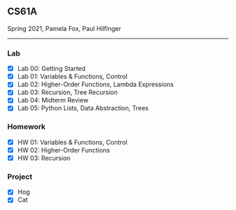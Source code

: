## CS61A 

Spring 2021, Pamela Fox, Paul Hilfinger 

---
### Lab
- [x] Lab 00: Getting Started
- [x] Lab 01: Variables & Functions, Control
- [x] Lab 02: Higher-Order Functions, Lambda Expressions
- [x] Lab 03: Recursion, Tree Recursion
- [x] Lab 04: Midterm Review
- [x] Lab 05: Python Lists, Data Abstraction, Trees

### Homework
- [x] HW 01: Variables & Functions, Control
- [x] HW 02: Higher-Order Functions
- [x] HW 03: Recursion

### Project
- [x] Hog
- [x] Cat